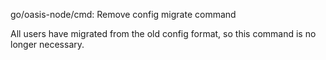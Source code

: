 go/oasis-node/cmd: Remove config migrate command

All users have migrated from the old config format, so this command
is no longer necessary.
